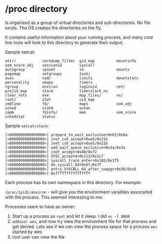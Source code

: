 # /proc directory

Is organised as a group of virtual directories and sub-directories. No file
exists. The OS creates the directories on the fly. 

It contains useful information about your running process, and many cmd line
tools will look to this directory to generate their output. 

Sample netcat: 
```
attr/            coredump_filter  gid_map          mountinfo        oom_score_adj    sessionid        syscall
autogroup        cpuset           io               mounts           pagemap          setgroups        task/
auxv             cwd/             limits           mountstats       personality      smaps            timers
cgroup           environ          loginuid         net/             projid_map       stack            timerslack_ns
clear_refs       exe              map_files/       ns/              root/            stat             uid_map
cmdline          fd/              maps             oom_adj          sched            statm            wchan
comm             fdinfo/          mem              oom_score        schedstat        status
```

Sample `netcat/stack`:

```
[<0000000000000000>] prepare_to_wait_exclusive+0x62/0x6a
[<0000000000000000>] inet_csk_accept+0xe5/0x21b
[<0000000000000000>] inet_csk_accept+0xe5/0x21b
[<0000000000000000>] add_wait_queue_exclusive+0x3a/0x3a
[<0000000000000000>] inet_accept+0x40/0xf2
[<0000000000000000>] SYSC_accept4+0x113/0x1c7
[<0000000000000000>] syscall_trace_enter+0x102/0x1f5
[<0000000000000000>] do_syscall_64+0x6f/0x7f
[<0000000000000000>] entry_SYSCALL_64_after_swapgs+0x58/0xc6
[<0000000000000000>] 0xffffffffffffffff
```

Each process has its own namespace in this directory. For example:

`/proc/{pid}/environ` - will give you the environment varaibles assocaited with
the process. This seemed interesting to me:


Processes seem to have an owner:

1. Start up a process as `root` and let it sleep. I did `nc -l 8080`
1. `adduser wes`, and now try view the environment file for that process and get
   denied. Lets see if we can view the process space for a process `wes` started by wes
1. root user can view the file


 